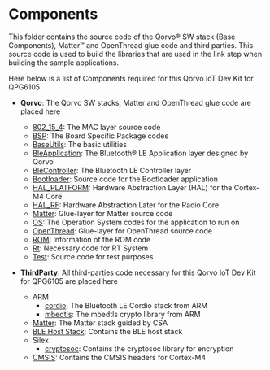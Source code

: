 # Components

This folder contains the source code of the Qorvo&reg; SW stack (Base Components),
Matter&trade; and OpenThread glue code and third parties.
This source code is used to build the libraries that are used in the link step when building the sample applications.

Here below is a list of Components required for this Qorvo IoT Dev Kit for QPG6105

 - **Qorvo**: The Qorvo SW stacks, Matter and OpenThread glue code are placed here
    - [802_15_4](Qorvo/802_15_4): The MAC layer source code
    - [BSP](Qorvo/BSP): The Board Specific Package codes
    - [BaseUtils](Qorvo/BaseUtils): The basic utilities
    - [BleApplication](Qorvo/BleApplication): The Bluetooth&reg; LE Application layer designed by Qorvo
    - [BleController](Qorvo/BleController): The Bluetooth LE Controller layer
    - [Bootloader](Qorvo/Bootloader): Source code for the Bootloader application
    - [HAL_PLATFORM](Qorvo/HAL_PLATFORM): Hardware Abstraction Layer (HAL) for the Cortex-M4 Core
    - [HAL_RF](Qorvo/HAL_RF): Hardware Abstraction Later for the Radio Core
    - [Matter](Qorvo/Matter): Glue-layer for Matter source code
    - [OS](Qorvo/OS): The Operation System codes for the application to run on
    - [OpenThread](Qorvo/OpenThread): Glue-layer for OpenThread source code
    - [ROM](Qorvo/ROM): Information of the ROM code
    - [Rt](Qorvo/Rt): Necessary code for RT System
    - [Test](Qorvo/Test): Source code for test purposes

 - **ThirdParty**: All third-parties code necessary for this Qorvo IoT Dev Kit for QPG6105 are placed here
    - ARM
      - [cordio](ThirdParty/ARM/cordio-r20-05): The Bluetooth LE Cordio stack from ARM
      - [mbedtls](ThirdParty/ARM/mbedtls): The mbedtls crypto library from ARM
    - [Matter](ThirdParty/Matter): The Matter stack guided by CSA
    - [BLE Host Stack](ThirdParty/Pxxx_BLE_Host_Stack): Contains the BLE host stack
    - Silex
      - [cryptosoc](ThirdParty/Silex/cryptosoc): Contains the cryptosoc library for encryption
    - [CMSIS](ThirdParty/TOOL_CMSIS/CMSIS/Core/Include): Contains the CMSIS headers for Cortex-M4
